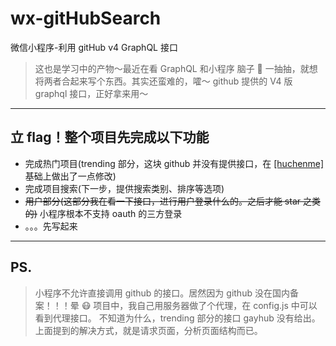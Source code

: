 # wx-gitHubSearch

微信小程序-利用 gitHub v4 GraphQL 接口

> 这也是学习中的产物～最近在看 GraphQL 和小程序
> 脑子 🧠 一抽抽，就想将两者合起来写个东西。其实还蛮难的，嚯～
> github 提供的 V4 版 graphql 接口，正好拿来用～

---

## 立 flag！整个项目先完成以下功能

- 完成热门项目(trending 部分，这块 github 并没有提供接口，在 [[huchenme]](https://github.com/huchenme/github-trending-api) 基础上做出了一点修改)
- 完成项目搜索(下一步，提供搜索类别、排序等选项)
- ~~用户部分(这部分我在看一下接口，进行用户登录什么的。之后才能 star 之类的)~~ 小程序根本不支持 oauth 的三方登录
- 。。。先写起来

---

## PS.

> 小程序不允许直接调用 github 的接口。居然因为 github 没在国内备案！！！晕 😷
> 项目中，我自己用服务器做了个代理，在 config.js 中可以看到代理接口。
> 不知道为什么，trending 部分的接口 gayhub 没有给出。上面提到的解决方式，就是请求页面，分析页面结构而已。
